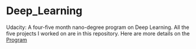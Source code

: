 # Deep_Learning
Udacity: A four-five month nano-degree program on Deep Learning. All the five projects I worked on are in this repository. Here are more details on the [Program](https://www.udacity.com/course/deep-learning-nanodegree--nd101)
